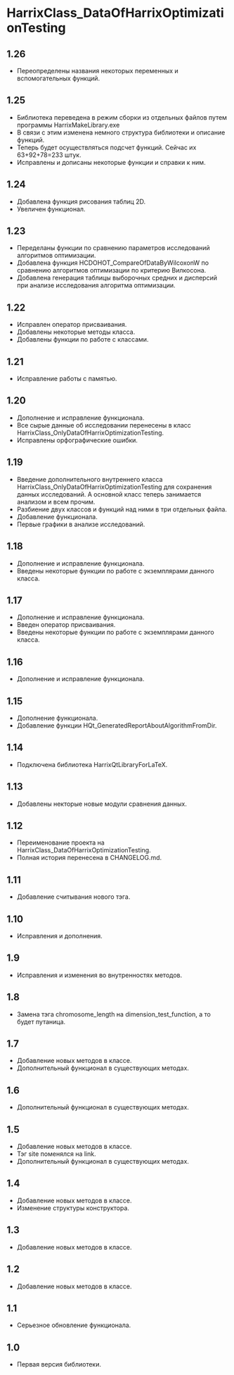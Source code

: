 HarrixClass_DataOfHarrixOptimizationTesting
===========================================

1.26
----
 * Переопределены названия некоторых переменных и вспомогательных функций.

1.25
----
 * Библиотека переведена в режим сборки из отдельных файлов путем программы HarrixMakeLibrary.exe
 * В связи с этим изменена немного структура библиотеки и описание функций.
 * Теперь будет осуществляться подсчет функций. Сейчас их 63+92+78=233 штук.
 * Исправлены и дописаны некоторые функции и справки к ним.

1.24
----
 * Добавлена функция рисования таблиц 2D.
 * Увеличен функционал.

1.23
----
 * Переделаны функции по сравнению параметров исследований алгоритмов оптимизации.
 * Добавлена функция HCDOHOT_CompareOfDataByWilcoxonW по сравнению алгоритмов оптимизации по критерию Вилкосона.
 * Добавлена генерация таблицы выборочных средних и дисперсий при анализе исследования алгоритма оптимизации.

1.22
----
 * Исправлен оператор присваивания.
 * Добавлены некоторые методы класса.
 * Добавлены функции по работе с классами.

1.21
----
 * Исправление работы с памятью.

1.20
----
 * Дополнение и исправление функционала.
 * Все сырые данные об исследовании перенесены в класс HarrixClass_OnlyDataOfHarrixOptimizationTesting.
 * Исправлены орфографические ошибки.

1.19
----
 * Введение дополнительного внутреннего класса HarrixClass_OnlyDataOfHarrixOptimizationTesting для сохранения данных исследований. А основной класс теперь занимается анализом и всем прочим.
 * Разбиение двух классов и функций над ними в три отдельных файла.
 * Добавление функционала.
 * Первые графики в анализе исследований.

1.18
----
 * Дополнение и исправление функционала.
 * Введены некоторые функции по работе с экземплярами данного класса.

1.17
----
 * Дополнение и исправление функционала.
 * Введен оператор присваивания.
 * Введены некоторые функции по работе с экземплярами данного класса.

1.16
----
 * Дополнение и исправление функционала.

1.15
----
 * Дополнение функционала.
 * Добавление функции HQt_GeneratedReportAboutAlgorithmFromDir.

1.14
----
 * Подключена библиотека HarrixQtLibraryForLaTeX.

1.13
----
 * Добавлены некторые новые модули сравнения данных.

1.12
----
 * Переименование проекта на HarrixClass_DataOfHarrixOptimizationTesting.
 * Полная история перенесена в CHANGELOG.md.

1.11
----
 * Добавление считывания нового тэга.

1.10
----
 * Исправления и дополнения.

1.9
---
 * Исправления и изменения во внутренностях методов.

1.8
---
 * Замена тэга chromosome_length на dimension_test_function, а то будет путаница.

1.7
---
 * Добавление новых методов в классе.
 * Дополнительный функционал в существующих методах.

1.6
---
 * Дополнительный функционал в существующих методах.

1.5
---
 * Добавление новых методов в классе.
 * Тэг site поменялся на link.
 * Дополнительный функционал в существующих методах.

1.4
---
 * Добавление новых методов в классе.
 * Изменение структуры конструктора.

1.3
---
 * Добавление новых методов в классе.

1.2
---
 * Добавление новых методов в классе.

1.1
---
 * Серьезное обновление функционала.

1.0
---
 * Первая версия библиотеки.